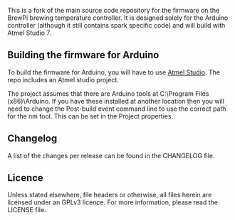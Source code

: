 
This is a fork of the main source code repository for the firmware on the BrewPi brewing temperature controller. It is designed solely for the Arduino controller (although it still contains spark specific code) and will build with Atmel Studio 7.

## Building the firmware for Arduino
To build the firmware for Arduino, you will have to use [Atmel Studio](http://www.atmel.com/microsite/atmel_studio/). The repo includes an Atmel studio project.

The project assumes that there are Arduino tools at C:\Program Files (x86)\Arduino. If you have these installed at another location then you will need to change the Post-build event command line to use the correct path for the nm tool. This can be set in the Project properties.

## Changelog
A list of the changes per release can be found in the CHANGELOG file.


## Licence
Unless stated elsewhere, file headers or otherwise, all files herein are licensed under an GPLv3 licence. For more information, please read the LICENSE file.

